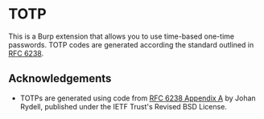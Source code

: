 # TOTP
This is a Burp extension that allows you to use time-based one-time passwords. TOTP codes are generated according the standard outlined in [RFC 6238](https://datatracker.ietf.org/doc/html/rfc6238).

## Acknowledgements
- TOTPs are generated using code from [RFC 6238 Appendix A](https://datatracker.ietf.org/doc/html/rfc6238#appendix-A) by Johan Rydell, published under the IETF Trust's Revised BSD License.